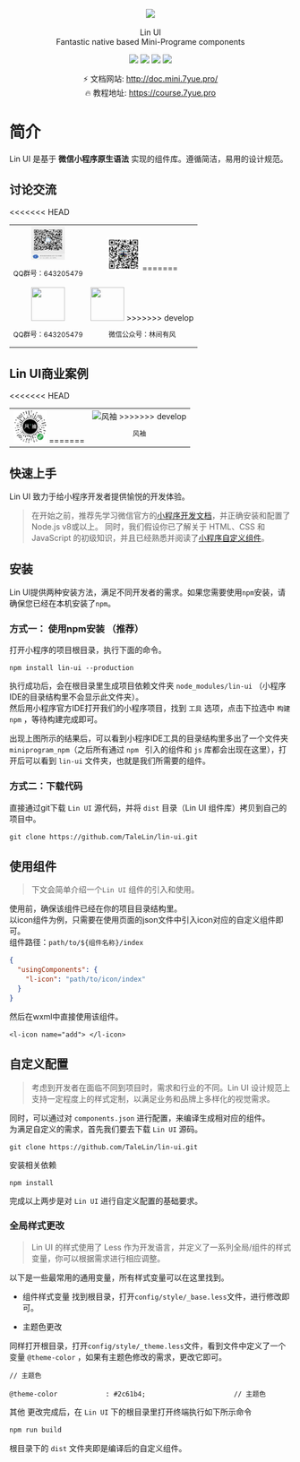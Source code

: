 
<p align="center">
  <!-- <a href="http://doc.mini.7yue.pro/"> -->
    <img
      class="QR-img" src="https://img-gzb.oss-cn-shanghai.aliyuncs.com/lala/2bdab36cc138813e87fe60000f474b67.jpg">
  <!-- </a> -->
</p>

<div align="center"> <span class="logo" > Lin UI </span> </div>

<div class="row" />

<div align="center">
  <span class="desc" >Fantastic native based Mini-Programe components</span> 
</div>

<div align="center">

![](https://img.shields.io/badge/build-passing-00d508.svg)
![](https://img.shields.io/npm/v/lin-ui.svg)
![](https://img.shields.io/npm/dt/lin-ui.svg)
![](https://img.shields.io/badge/license-MIT-3963bc.svg)

</div>

<div align="center">

⚡️ 文档网站: http://doc.mini.7yue.pro/
<br/>
🔥 教程地址: https://course.7yue.pro

</div>

# 简介

Lin UI 是基于 **微信小程序原生语法** 实现的组件库。遵循简洁，易用的设计规范。

## 讨论交流

<table>
  <tbody>
<<<<<<< HEAD
    <tr>
      <td align="center" valign="middle">
        <img class="QR-img" style="height: 60px; width:60px" src="https://raw.githubusercontent.com/zhc525349965/fisher_book/master/app/image/qq群新.png">
        <p style="font-size:12px;">QQ群号：643205479</p>
      </td>
      <td align="center" valign="middle">
        <img class="QR-img" style="height: 60px; width:60px"  src="https://raw.githubusercontent.com/zhc525349965/fisher_book/master/app/image/公众号.jpg">
=======
    <tr >
      <td align="center" valign="middle" style="border-style:none">
        <img class="QR-img" style="height: 60px; width:60px" src="https://img-gzb.oss-cn-shanghai.aliyuncs.com/lala/40D46DF4ED2D741369A4B186738D1534.png">
        <p style="font-size:12px;">QQ群号：643205479</p>
      </td>
      <td align="center" valign="middle" style="border-style:none">
        <img class="QR-img" style="height: 60px; width:60px"  src="https://img-gzb.oss-cn-shanghai.aliyuncs.com/lala/5b4dad8dc5cda58e26922fde2471308f.jpg">
>>>>>>> develop
        <p style="font-size:12px;">微信公众号：林间有风</p>
      </td>
    </tr>
  </tbody>
</table>

## Lin UI商业案例

<table>
  <tbody>
    <tr>
<<<<<<< HEAD
      <td align="center" valign="middle">
         <img class="QR-img" style="height: 60px; width:60px"  src="https://raw.githubusercontent.com/zhc525349965/fisher_book/master/app/image/风袖.jpg" alt="风袖">
=======
      <td align="center" valign="middle" style="border-style:none">
         <img class="QR-img" style="height: 60px; width:60px"  src="https://img-gzb.oss-cn-shanghai.aliyuncs.com/lala/b3aa01f2a1c00573757d3d42248177bf.jpg" alt="风袖">
>>>>>>> develop
        <p style="font-size:12px;">风袖</p>
      </td>
    </tr>
  </tbody>
</table>

## 快速上手

Lin UI 致力于给小程序开发者提供愉悦的开发体验。
> 在开始之前，推荐先学习微信官方的[小程序开发文档](https://developers.weixin.qq.com/miniprogram/dev/index.html?t=18101612)，并正确安装和配置了 Node.js v8或以上。 同时，我们假设你已了解关于 HTML、CSS 和 JavaScript 的初级知识，并且已经熟悉并阅读了[小程序自定义组件](https://developers.weixin.qq.com/miniprogram/dev/framework/custom-component/)。

## 安装

Lin UI提供两种安装方法，满足不同开发者的需求。如果您需要使用`npm`安装，请确保您已经在本机安装了`npm`。

### 方式一： 使用npm安装 （推荐）

打开小程序的项目根目录，执行下面的命令。

```base
npm install lin-ui --production
```

执行成功后，会在根目录里生成项目依赖文件夹 `node_modules/lin-ui` （小程序IDE的目录结构里不会显示此文件夹）。
<br/>
然后用小程序官方IDE打开我们的小程序项目，找到 `工具` 选项，点击下拉选中 `构建npm` ，等待构建完成即可。

出现上图所示的结果后，可以看到小程序IDE工具的目录结构里多出了一个文件夹 `miniprogram_npm`（之后所有通过 `npm ` 引入的组件和 `js` 库都会出现在这里），打开后可以看到 `lin-ui` 文件夹，也就是我们所需要的组件。

### 方式二：下载代码

直接通过git下载  `Lin UI`  源代码，并将 `dist` 目录（Lin UI 组件库）拷贝到自己的项目中。

```base
git clone https://github.com/TaleLin/lin-ui.git
```

## 使用组件

> 下文会简单介绍一个`Lin UI` 组件的引入和使用。

使用前，确保该组件已经在你的项目目录结构里。
<br />
以icon组件为例，只需要在使用页面的json文件中引入icon对应的自定义组件即可。
<br />
组件路径：`path/to/${组件名称}/index`
```json
{
  "usingComponents": {
    "l-icon": "path/to/icon/index"
  }
}
```

然后在wxml中直接使用该组件。
```wxml
<l-icon name="add"> </l-icon>
```

## 自定义配置

> 考虑到开发者在面临不同到项目时，需求和行业的不同。Lin UI 设计规范上支持一定程度上的样式定制，以满足业务和品牌上多样化的视觉需求。

同时，可以通过对 `components.json` 进行配置，来编译生成相对应的组件。
<br />
为满足自定义的需求，首先我们要去下载 `Lin UI` 源码。

```base
git clone https://github.com/TaleLin/lin-ui.git
```
安装相关依赖

```base
npm install
```

完成以上两步是对 `Lin UI` 进行自定义配置的基础要求。

### 全局样式更改
> Lin UI 的样式使用了 Less 作为开发语言，并定义了一系列全局/组件的样式变量，你可以根据需求进行相应调整。

以下是一些最常用的通用变量，所有样式变量可以在这里找到。

 - 组件样式变量
找到根目录，打开`config/style/_base.less`文件，进行修改即可。

 
- 主题色更改

同样打开根目录，打开`config/style/_theme.less`文件，看到文件中定义了一个变量 `@theme-color` ，如果有主题色修改的需求，更改它即可。
```less
// 主题色

@theme-color            : #2c61b4;                      // 主题色

```

其他
更改完成后，在 `Lin UI` 下的根目录里打开终端执行如下所示命令

```bash
npm run build
```

根目录下的 `dist` 文件夹即是编译后的自定义组件。
